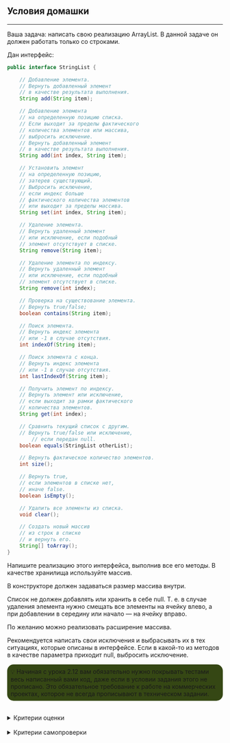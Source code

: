 ## Условия домашки

---
Ваша задача: написать свою реализацию ArrayList. В данной задаче он должен работать только со строками.

Дан интерфейс:
```java
public interface StringList {

    // Добавление элемента.
    // Вернуть добавленный элемент
    // в качестве результата выполнения.
    String add(String item);

    // Добавление элемента
    // на определенную позицию списка.
    // Если выходит за пределы фактического
    // количества элементов или массива,
    // выбросить исключение.
    // Вернуть добавленный элемент
    // в качестве результата выполнения.
    String add(int index, String item);

    // Установить элемент
    // на определенную позицию,
    // затерев существующий.
    // Выбросить исключение,
    // если индекс больше
    // фактического количества элементов
    // или выходит за пределы массива.
    String set(int index, String item);

    // Удаление элемента.
    // Вернуть удаленный элемент
    // или исключение, если подобный
    // элемент отсутствует в списке.
    String remove(String item);

    // Удаление элемента по индексу.
    // Вернуть удаленный элемент
    // или исключение, если подобный
    // элемент отсутствует в списке.
    String remove(int index);

    // Проверка на существование элемента.
    // Вернуть true/false;
    boolean contains(String item);

    // Поиск элемента.
    // Вернуть индекс элемента
    // или -1 в случае отсутствия.
    int indexOf(String item);

    // Поиск элемента с конца.
    // Вернуть индекс элемента
    // или -1 в случае отсутствия.
    int lastIndexOf(String item);

    // Получить элемент по индексу.
    // Вернуть элемент или исключение,
    // если выходит за рамки фактического
    // количества элементов.
    String get(int index);

    // Сравнить текущий список с другим.
    // Вернуть true/false или исключение,
		// если передан null.
    boolean equals(StringList otherList);

    // Вернуть фактическое количество элементов.
    int size();

    // Вернуть true,
    // если элементов в списке нет,
    // иначе false.
    boolean isEmpty();

    // Удалить все элементы из списка.
    void clear();

    // Создать новый массив
    // из строк в списке
    // и вернуть его.
    String[] toArray();
}
```
Напишите реализацию этого интерфейса, выполнив все его методы. В качестве хранилища используйте массив.

В конструкторе должен задаваться размер массива внутри.

Список не должен добавлять или хранить в себе null. Т. е. в случае удаления элемента нужно смещать все элементы на ячейку влево, а при добавлении в середину или начало — на ячейку вправо.

По желанию можно реализовать расширение массива.

Рекомендуется написать свои исключения и выбрасывать их в тех ситуациях, которые описаны в интерфейсе. Если в какой-то из методов в качестве параметра приходит null, выбросить исключение.
<p style="background-color: #354714; padding: 8px; border-radius: 15px;">
💡 Начиная с урока 2.12 вам обязательно нужно покрывать тестами весь написанный вами код, даже если в условии задания этого не прописано. Это обязательное требование к работе на коммерческих проектах, которое не всегда прописывают в техническом задании.
</p> 
<br/>
<details>
<summary>Критерии оценки</summary>

- [ ] Создан класс, который имплементирует интерфейс StringList.
- [ ] Реализован метод `String add(String item)`.
- [ ] Метод `String add(String item)` производит добавление элемента.
- [ ] Метод `String add(String item)` возвращает добавленный элемент.
- [ ] Реализован метод `String add(int index, String item)`.
- [ ] Метод `String add(int index, String item)` добавляет элемент на определенную позицию списка.
- [ ] Метод `String add(int index, String item)` возвращает добавленный элемент.
- [ ] Метод `String add(int index, String item)` выбрасывает исключение, если выходит за пределы фактического количества элементов или массива.
- [ ] Реализован метод `String set(int index, String item)`.
- [ ] Метод `String set(int index, String item)` устанавливает элемент на определенную позицию, затирая существующий.
- [ ] Метод `String set(int index, String item)` возвращает установленный элемент.
- [ ] Метод `String set(int index, String item)` выбрасывает исключение, если индекс больше фактического количества элементов или выходит за пределы массива.
- [ ] Реализован метод `String remove(String item)`.
- [ ] Метод `String remove(String item)` удаляет элемент.
- [ ] Метод `String remove(String item)` возвращает удаленный элемент или исключение, если подобный элемент отсутствует в списке.
- [ ] Метод `String remove(String item)` выбрасывает исключение, если элемент отсутствует в списке.
- [ ] Реализован метод `String remove(int index)`.
- [ ] Метод `String remove(int index)` удаляет элемент по индексу.
- [ ] Метод `String remove(int index)` возвращает удаленный элемент или исключение, если подобный элемент отсутствует в списке.
- [ ] Метод `String remove(int index)` выбрасывает исключение, если элемент отсутствует в списке.
- [ ] Реализован метод `boolean contains(String item)`.
- [ ] Метод `boolean contains(String item)` проверяет, существует ли элемент.
- [ ] Реализован метод `int indexOf(String item)`.
- [ ] Метод `int indexOf(String item)` ищет указанный элемент.
- [ ] Метод `int indexOf(String item)` возвращает индекс элемента или -1 в случае отсутствия.
- [ ] Реализован метод `int lastIndexOf(String item)`.
- [ ] Метод `int lastIndexOf(String item)` ищет элемент с конца.
- [ ] Метод `int lastIndexOf(String item)` возвращает индекс элемента или -1 в случае отсутствия.
- [ ] Реализован метод `String get(int index)`.
- [ ] Метод `String get(int index)` получает элемент по индексу.
- [ ] Метод `String get(int index)` выбрасывает исключение, если выходит за рамки фактического количества элементов.
- [ ] Реализован метод `boolean equals(StringList otherList)`.
- [ ] Метод `boolean equals(StringList otherList)` сравнивает текущий список с другим.
- [ ] Метод `boolean equals(StringList otherList)` выбрасывает исключение, если передан null.
- [ ] Реализован метод `int size()`.
- [ ] Метод `int size()` возвращает фактическое количество элементов.
- [ ] Метод `int size()` возвращает фактическое количество элементов.
- [ ] Реализован метод `boolean isEmpty()`.
- [ ] Метод `boolean isEmpty()` проверяет, отсутствуют ли указанные элементы в списке.
- [ ] Реализован метод `void clear()`.
- [ ] Метод `void clear()` удаляет все элементы из списка.
- [ ] Реализован метод `String[] toArray()`.
- [ ] Метод `String[] toArray()` производит создает новый массив из строк в списке.
- [ ] Метод `String[] toArray()` возвращает новый массив строк.
- [ ] Код полностью покрыт тестами.
- [ ] Соблюдена инкапсуляция.
- [ ] Название метода начинается с глагола и описывает действия метода. Применяется принцип camelCase.
- [ ] Код компилируется и каждое действие расположено на отдельной строке.
- [ ] Использовано автоматическое форматирование кода.
- [ ] В репозитории нет лишних файлов.
- [ ] Переданная ссылка — это pull request.
- [ ] Отсутствуют лишние блоки и переменные.
- [ ] Имена классов начинаются с большой буквы.
- [ ] Нет двойной вложенности.
- [ ] Соблюдена конвенциональная структура класса: поля, конструкторы и методы.
- [ ] Полям присвоены имена, которые отражают их суть.
- [ ] Все классы находятся в отдельном файле.
- [ ] Классы корректно распределены по пакетам.
- [ ] Отсутствуют лишние нефункциональные комментарии.
- [ ] Отсутствуют методы, оперирующие raw type.
- [ ] Повторяющийся хардкод вынесен в константы.
- [ ] Отсутствуют методы, чья логика может вернуть null. 
</details>
<br/>
<details>
<summary>Критерии самопроверки</summary>

- [ ] Реализация ArrayList работает только со строками
- [ ] Выполните все методы
- [ ] В качестве хранилища использован массив
- [ ] Список не должен добавлять или хранить в себе null
- [ ] В случае удаления элемента, все элементы смещены на ячейку влево, а при добавлении в середину или начало — на ячейку вправо
- [ ] Реализовано расширение массива
- [ ] Написаны свои исключения и выбрасываются их в тех ситуациях, которые описаны в интерфейсе
- [ ] Если в какой-то из методов в качестве параметра приходит null, выбросить исключение.
- [ ] Код покрыт тестами
</details>